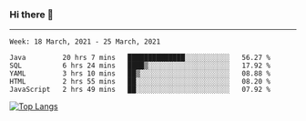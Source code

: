 ### Hi there 👋
---
<!--START_SECTION:waka-->
```text
Week: 18 March, 2021 - 25 March, 2021

Java         20 hrs 7 mins   ██████████████░░░░░░░░░░░   56.27 % 
SQL          6 hrs 24 mins   ████▒░░░░░░░░░░░░░░░░░░░░   17.92 % 
YAML         3 hrs 10 mins   ██▒░░░░░░░░░░░░░░░░░░░░░░   08.88 % 
HTML         2 hrs 55 mins   ██░░░░░░░░░░░░░░░░░░░░░░░   08.20 % 
JavaScript   2 hrs 49 mins   ██░░░░░░░░░░░░░░░░░░░░░░░   07.92 % 
```
<!--END_SECTION:waka-->

[![Top Langs](https://github-readme-stats.vercel.app/api/top-langs/?username=HyunAh-iia&layout=compact)](https://github.com/anuraghazra/github-readme-stats)
<!--
**HyunAh-iia/HyunAh-iia** is a ✨ _special_ ✨ repository because its `README.md` (this file) appears on your GitHub profile.

Here are some ideas to get you started:

- 🔭 I’m currently working on ...
- 🌱 I’m currently learning ...
- 👯 I’m looking to collaborate on ...
- 🤔 I’m looking for help with ...
- 💬 Ask me about ...
- 📫 How to reach me: ...
- 😄 Pronouns: ...
- ⚡ Fun fact: ...
-->
